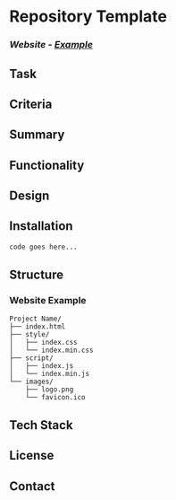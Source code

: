 # Repository Template

### *Website - [Example](http://www.example.com/*)*


## Task
<!-- Add text here -->

## Criteria
<!-- Add text here -->

## Summary
<!-- Add text here -->

## Functionality
<!-- Add text here -->

## Design
<!-- Add text here -->

## Installation
<!-- Add text here -->
```bash
code goes here...
```

## Structure
### Website Example
```
Project Name/
├── index.html
├── style/
│   ├── index.css
│   └── index.min.css
├── script/
│   ├── index.js
│   └── index.min.js
└── images/
    ├── logo.png
    └── favicon.ico
```

## Tech Stack
<!-- Add text here -->

## License
<!-- Add links here -->

## Contact
<!-- Add links here -->
